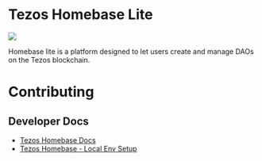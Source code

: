 # Tezos Homebase Lite

[![](https://img.shields.io/badge/license-MIT-brightgreen)](LICENSE)

Homebase lite is a platform designed to let users create and manage DAOs on the Tezos blockchain.

# Contributing

## Developer Docs

- [Tezos Homebase Docs](https://docs.google.com/document/d/1zZwcvX0jNE8PycOMNSULy2i-mcjg1LJ9FFYbGP4m9TM/edit?usp=sharing)
- [Tezos Homebase - Local Env Setup](https://docs.google.com/document/d/1GDnJzwezXXEGiwZAWioOlfvmcSuHuREpO7GIKMLjYmk/edit?usp=sharing)
